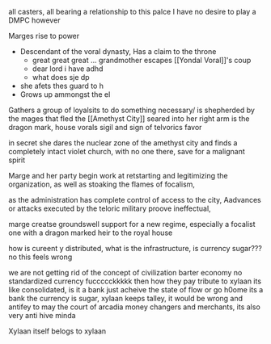 

all casters, all bearing a relationship to this palce 
I have no desire to play a DMPC however

Marges rise to power
- Descendant of the voral dynasty,  Has a claim to the throne 
	- great great great ... grandmother escapes [[Yondal Voral]]'s coup
	- dear lord i have adhd 
	- what does sje dp
- she afets thes guard to h
- Grows up ammongst the el

Gathers a group of loyalsits to do something necessary/ is shepherded by the mages that fled the [[Amethyst City]] 
seared into her right arm is the dragon mark, house vorals sigil and sign of telvorics favor

in secret she dares the nuclear zone of the amethyst city and finds a completely intact violet church, with no one there, save for a malignant spirit 

Marge and her party begin work at retstarting and legitimizing the organization, as well as stoaking the flames of focalism, 

as the administration has complete control of access to the city, Aadvances or attacks executed by the teloric military proove ineffectual, 

marge creatse groundswell support for a new regime, especially a focalist one with a dragon marked heir to the royal house 



how is cureent y distributed, what is the infrastructure, is currency sugar??? no this feels wrong 

we are not getting rid of the concept of civilization
barter economy no standardized currency fuccccckkkkk then how they pay tribute to xylaan
its like consolidated, 
is it a bank 
just acheive the state of flow or go h0ome 
its a bank the currency is sugar, xylaan keeps talley, 
it would be wrong and antifey to may the court of arcadia money changers and merchants, its also very anti hive minda

Xylaan itself belogs to xylaan 